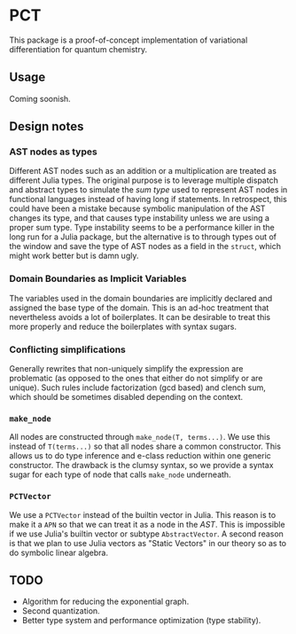 # PCT

This package is a proof-of-concept implementation of variational
differentiation for quantum chemistry.

## Usage

Coming soonish.



## Design notes


### AST nodes as types

Different AST nodes such as an addition or a multiplication are treated as
different Julia types. The original purpose is to leverage multiple dispatch and
abstract types to simulate the _sum type_ used to represent AST nodes in
functional languages instead of having long if statements. In retrospect, this
could have been a mistake because symbolic manipulation of the AST changes its
type, and that causes type instability unless we are using a proper sum type.
Type instability seems to be a performance killer in the long run for a Julia
package, but the alternative is to through types out of the window and save the
type of AST nodes as a field in the `struct`, which might work better but is
damn ugly.

### Domain Boundaries as Implicit Variables

The variables used in the domain boundaries are implicitly declared and
assigned the base type of the domain. This is an ad-hoc treatment that
nevertheless avoids a lot of boilerplates. It can be desirable to treat this more 
properly and reduce the boilerplates with syntax sugars.

### Conflicting simplifications

Generally rewrites that non-uniquely simplify  the expression are problematic
(as opposed to the ones that either do not simplify or are unique). Such rules
include factorization (gcd based) and clench sum, which should be sometimes
disabled depending on the context.

### `make_node`

All nodes are constructed through `make_node(T, terms...)`. We use this instead
of `T(terms...)` so that all nodes share a common constructor. This allows us
to do type inference and e-class reduction within one generic constructor.
The drawback  is the clumsy syntax, so we provide a syntax sugar for each type of node
that calls `make_node` underneath.


### `PCTVector`

We use a `PCTVector` instead of the builtin vector in Julia. This reason is to
make it a `APN` so that we can treat it as a node in the *AST*. This is
impossible if we use Julia's builtin vector or subtype `AbstractVector`.
A second reason is that we plan to use Julia vectors as "Static Vectors" in
our theory so as to do symbolic linear algebra.


## TODO

- Algorithm for reducing the exponential graph.
- Second quantization.
- Better type system and performance optimization (type stability).

